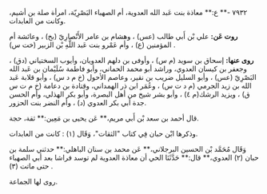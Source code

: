٧٩٣٢ -** ع:** معاذة بنت عَبد الله العدوية، أم الصهباء البَصْرِيّة، امرأة صلة بن أشيم، وكانت من العابدات.

**روت عَن:** علي بْن أَبي طالب (عس) ، وهشام بن عامر الأَنْصارِيّ (بخ) ، وعائشة أم المؤمنين (ع) ، وأم عَمْرو بنت عَبد اللَّهِ بْن الزبير (خت س) .

**روى عنها:** إسحاق بن سويد (م س) ، وأوفى بن دلهم العدويان، وأيوب السختياني (دق) ، وجعفر بن كيسان العدوي، وراشد أبو محمد الحماني، وأبو فاطمة سُلَيْمان بن عَبد الله البَصْرِيّ (عس) ، وأبو السليل ضريب بن نقير، وعاصم الأحول (خ م د س) ، وأبو قلابة عَبد الله بن زيد الجرمي (م د ت س) ، وعُمَر ابن ذر الهمداني، وقتادة بن دعامة (خ م ت س ق) ، ويزيد الرشك(م ٤) ، وأبو بشر شيخ من أهل البصرة، وأبو بكر الهذلي، وأم الحسن جدة أبي بكر العدوي (د) ، وأم النضر بنت الحزور.

قال أحمد بن سعد بْن أَبي مريم،** عَن يحيى بن مَعِين:** ثقة، حجة.

وذكرها ابْن حبان فِي كتاب "الثقات"، وَقَال (١) : كانت من العابدات.

وَقَال مُحَمَّد بْن الحسين البرجلاني،** عَن محمد بن سنان الباهلي:** حدثني سلمة بن حبان (٢) العدوي،** قال:** حَدَّثَنَا الحي أن معاذة العدوية لم توسد فراشا بعد أبي الصهباء حتى ماتت (٣) .

روى لها الجماعة.
